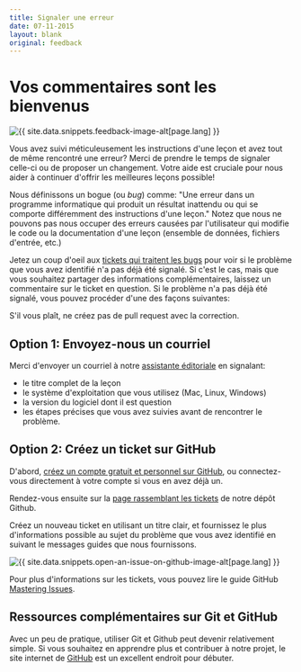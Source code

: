 ```yaml
---
title: Signaler une erreur
date: 07-11-2015
layout: blank
original: feedback
---
```


# Vos commentaires sont les bienvenus

<img src="{{site.baseurl}}/images/reader-sm.png" class="garnish rounded float-left" alt="{{ site.data.snippets.feedback-image-alt[page.lang] }}"/>

Vous avez suivi méticuleusement les instructions d'une leçon et avez tout de même rencontré une erreur? Merci de prendre le temps de signaler celle-ci ou de proposer un changement. Votre aide est cruciale pour nous aider à continuer d'offrir les meilleures leçons possible!

Nous définissons un bogue (ou *bug*) comme: "Une erreur dans un programme informatique qui produit un résultat inattendu ou qui se comporte différemment des instructions d'une leçon." Notez que nous ne pouvons pas nous occuper des erreurs causées par l'utilisateur qui modifie le code ou la documentation d'une leçon  (ensemble de données, fichiers d'entrée, etc.)

Jetez un coup d'oeil aux [tickets qui traitent les bugs](https://github.com/orgs/programminghistorian/projects/6/views/1) pour voir si le problème que vous avez identifié n'a pas déjà été signalé. Si c'est le cas, mais que vous souhaitez partager des informations complémentaires, laissez un commentaire sur le ticket en question. Si le problème n'a pas déjà été signalé, vous pouvez procéder d'une des façons suivantes:

<div class="alert alert-info">
S'il vous plaît, ne créez pas de pull request avec la correction.
</div>

## Option 1: Envoyez-nous un courriel 
Merci d'envoyer un courriel à notre [assistante éditoriale](mailto:admin@programminghistorian.org) en signalant: 

- le titre complet de la leçon
- le système d'exploitation que vous utilisez (Mac, Linux, Windows)
- la version du logiciel dont il est question 
- les étapes précises que vous avez suivies avant de rencontrer le problème.  

## Option 2: Créez un ticket sur GitHub
D'abord, [créez un compte gratuit et personnel sur GitHub](https://help.github.com/articles/signing-up-for-a-new-github-account), ou connectez-vous directement à votre compte si vous en avez déjà un. 

Rendez-vous ensuite sur la [page rassemblant les tickets](https://github.com/programminghistorian/jekyll/issues?state=open) de notre dépôt Github.

Créez un nouveau ticket en utilisant un titre clair, et fournissez le plus d'informations possible au sujet du problème que vous avez identifié en suivant le messages guides que nous fournissons.

<img src="https://cloud.githubusercontent.com/assets/1126864/3697100/52b37768-139e-11e4-816e-c3eee5516997.png" class="full-width rounded" alt="{{ site.data.snippets.open-an-issue-on-github-image-alt[page.lang] }}"/>

Pour plus d'informations sur les tickets, vous pouvez lire le guide GitHub [Mastering Issues](https://guides.github.com/features/issues/).

## Ressources complémentaires sur Git et GitHub
Avec un peu de pratique, utiliser Git et Github peut devenir relativement simple. Si vous souhaitez en apprendre plus et contribuer à notre projet, le site internet de [GitHub](https://help.github.com/articles/good-resources-for-learning-git-and-github/) est un excellent endroit pour débuter.
